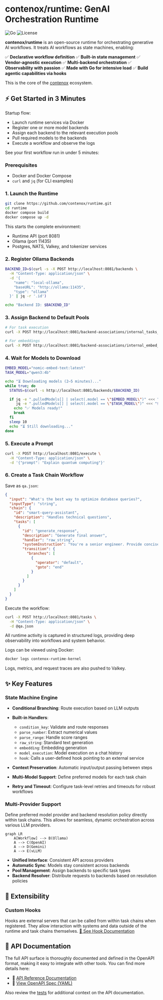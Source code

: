 # contenox/runtime: GenAI Orchestration Runtime

![Go](https://img.shields.io/badge/Go-1.24+-00ADD8?logo=go)
![License](https://img.shields.io/badge/License-Apache%202.0-blue.svg)

**contenox/runtime** is an open-source runtime for orchestrating generative AI workflows. It treats AI workflows as state machines, enabling:

✅ **Declarative workflow definition**
✅ **Built-in state management**
✅ **Vendor-agnostic execution**
✅ **Multi-backend orchestration**
✅ **Observability with passion**
✅ **Made with Go for intensive load**
✅ **Build agentic capabilities via hooks**

This is the core of the [contenox](https://github.com/contenox) ecosystem.

## ⚡ Get Started in 3 Minutes

Startup flow:

* Launch runtime services via Docker
* Register one or more model backends
* Assign each backend to the relevant execution pools
* Pull required models to the backends
* Execute a workflow and observe the logs

See your first workflow run in under 5 minutes:

### Prerequisites

* Docker and Docker Compose
* `curl` and `jq` (for CLI examples)

### 1. Launch the Runtime

```bash
git clone https://github.com/contenox/runtime.git
cd runtime
docker compose build
docker compose up -d
```

This starts the complete environment:

* Runtime API (port 8081)
* Ollama (port 11435)
* Postgres, NATS, Valkey, and tokenizer services

### 2. Register Ollama Backends

```bash
BACKEND_ID=$(curl -s -X POST http://localhost:8081/backends \
  -H "Content-Type: application/json" \
  -d '{
    "name": "local-ollama",
    "baseURL": "http://ollama:11435",
    "type": "ollama"
  }' | jq -r '.id')

echo "Backend ID: $BACKEND_ID"
```

### 3. Assign Backend to Default Pools

```bash
# For task execution
curl -X POST http://localhost:8081/backend-associations/internal_tasks_pool/backends/$BACKEND_ID

# For embeddings
curl -X POST http://localhost:8081/backend-associations/internal_embed_pool/backends/$BACKEND_ID
```

### 4. Wait for Models to Download

```bash
EMBED_MODEL="nomic-embed-text:latest"
TASK_MODEL="qwen3:4b"

echo "⏳ Downloading models (2–5 minutes)..."
while true; do
  STATUS=$(curl -s http://localhost:8081/backends/$BACKEND_ID)

  if jq -e ".pulledModels[] | select(.model == \"$EMBED_MODEL\")" <<< "$STATUS" >/dev/null && \
     jq -e ".pulledModels[] | select(.model == \"$TASK_MODEL\")" <<< "$STATUS" >/dev/null; then
    echo "✅ Models ready!"
    break
  fi
  sleep 10
  echo "⏳ Still downloading..."
done
```

### 5. Execute a Prompt

```bash
curl -X POST http://localhost:8081/execute \
  -H "Content-Type: application/json" \
  -d '{"prompt": "Explain quantum computing"}'
```

### 6. Create a Task Chain Workflow

Save as `qa.json`:

```json
{
  "input": "What's the best way to optimize database queries?",
  "inputType": "string",
  "chain": {
    "id": "smart-query-assistant",
    "description": "Handles technical questions",
    "tasks": [
      {
        "id": "generate_response",
        "description": "Generate final answer",
        "handler": "raw_string",
        "systemInstruction": "You're a senior engineer. Provide concise, professional answers to technical questions.",
        "transition": {
          "branches": [
            {
              "operator": "default",
              "goto": "end"
            }
          ]
        }
      }
    ]
  }
}
```

Execute the workflow:

```bash
curl -X POST http://localhost:8081/tasks \
  -H "Content-Type: application/json" \
  -d @qa.json
```

All runtime activity is captured in structured logs, providing deep observability into workflows and system behavior.

Logs can be viewed using Docker:

```bash
docker logs contenox-runtime-kernel
```

Logs, metrics, and request traces are also pushed to Valkey.

## ✨ Key Features

### State Machine Engine

* **Conditional Branching**: Route execution based on LLM outputs
* **Built-in Handlers**:

  * `condition_key`: Validate and route responses
  * `parse_number`: Extract numerical values
  * `parse_range`: Handle score ranges
  * `raw_string`: Standard text generation
  * `embedding`: Embedding generation
  * `model_execution`: Model execution on a chat history
  * `hook`: Calls a user-defined hook pointing to an external service
* **Context Preservation**: Automatic input/output passing between steps
* **Multi-Model Support**: Define preferred models for each task chain
* **Retry and Timeout**: Configure task-level retries and timeouts for robust workflows

### Multi-Provider Support

Define preferred model provider and backend resolution policy directly within task chains. This allows for seamless, dynamic orchestration across various LLM providers.

```mermaid
graph LR
    A[Workflow] --> B(Ollama)
    A --> C(OpenAI)
    A --> D(Gemini)
    A --> E(vLLM)
```

* **Unified Interface**: Consistent API across providers
* **Automatic Sync**: Models stay consistent across backends
* **Pool Management**: Assign backends to specific task types
* **Backend Resolver**: Distribute requests to backends based on resolution policies

## 🧩 Extensibility

### Custom Hooks

Hooks are external servers that can be called from within task chains when registered.
They allow interaction with systems and data outside of the runtime and task chains themselves.
[🔗 See Hook Documentation](./docs/hooks.md)

## 📘 API Documentation

The full API surface is thoroughly documented and defined in the OpenAPI format, making it easy to integrate with other tools. You can find more details here:

* 🔗 [API Reference Documentation](./docs/api-reference.md)
* 🔗 [View OpenAPI Spec (YAML)](./docs/openapi.yaml)

Also review the [tests](./apitests) for additional context on the API documentation.
